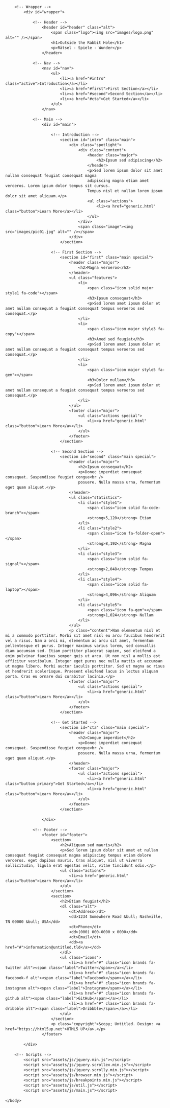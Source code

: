 
<!--
	Stellar by HTML5 UP
	html5up.net | @ajlkn
	Free for personal and commercial use under the CCA 3.0 license (html5up.net/license)
-->
<html>
	<head>
		<title>Outside the Rabbit Hole</title>
		<meta charset="utf-8" />
		<meta name="viewport" content="width=device-width, initial-scale=1, user-scalable=no" />
		<link rel="stylesheet" href="assets/css/main.css" />
		<noscript><link rel="stylesheet" href="assets/css/noscript.css" /></noscript>
		<link rel="shortcut icon" type="image/x-icon" href="images/logo.png">
	</head>
	<body class="is-preload">

		<!-- Wrapper -->
			<div id="wrapper">

				<!-- Header -->
					<header id="header" class="alt">
						<span class="logo"><img src="images/logo.png" alt="" /></span>
						<h1>Outside the Rabbit Hole</h1>
						<p>Rätsel - Spiele - Wunder</p>
					</header>

				<!-- Nav -->
					<nav id="nav">
						<ul>
							<li><a href="#intro" class="active">Introduction</a></li>
							<li><a href="#first">First Section</a></li>
							<li><a href="#second">Second Section</a></li>
							<li><a href="#cta">Get Started</a></li>
						</ul>
					</nav>

				<!-- Main -->
					<div id="main">

						<!-- Introduction -->
							<section id="intro" class="main">
								<div class="spotlight">
									<div class="content">
										<header class="major">
											<h2>Ipsum sed adipiscing</h2>
										</header>
										<p>Sed lorem ipsum dolor sit amet nullam consequat feugiat consequat magna
										adipiscing magna etiam amet veroeros. Lorem ipsum dolor tempus sit cursus.
										Tempus nisl et nullam lorem ipsum dolor sit amet aliquam.</p>
										<ul class="actions">
											<li><a href="generic.html" class="button">Learn More</a></li>
										</ul>
									</div>
									<span class="image"><img src="images/pic01.jpg" alt="" /></span>
								</div>
							</section>

						<!-- First Section -->
							<section id="first" class="main special">
								<header class="major">
									<h2>Magna veroeros</h2>
								</header>
								<ul class="features">
									<li>
										<span class="icon solid major style1 fa-code"></span>
										<h3>Ipsum consequat</h3>
										<p>Sed lorem amet ipsum dolor et amet nullam consequat a feugiat consequat tempus veroeros sed consequat.</p>
									</li>
									<li>
										<span class="icon major style3 fa-copy"></span>
										<h3>Amed sed feugiat</h3>
										<p>Sed lorem amet ipsum dolor et amet nullam consequat a feugiat consequat tempus veroeros sed consequat.</p>
									</li>
									<li>
										<span class="icon major style5 fa-gem"></span>
										<h3>Dolor nullam</h3>
										<p>Sed lorem amet ipsum dolor et amet nullam consequat a feugiat consequat tempus veroeros sed consequat.</p>
									</li>
								</ul>
								<footer class="major">
									<ul class="actions special">
										<li><a href="generic.html" class="button">Learn More</a></li>
									</ul>
								</footer>
							</section>

						<!-- Second Section -->
							<section id="second" class="main special">
								<header class="major">
									<h2>Ipsum consequat</h2>
									<p>Donec imperdiet consequat consequat. Suspendisse feugiat congue<br />
									posuere. Nulla massa urna, fermentum eget quam aliquet.</p>
								</header>
								<ul class="statistics">
									<li class="style1">
										<span class="icon solid fa-code-branch"></span>
										<strong>5,120</strong> Etiam
									</li>
									<li class="style2">
										<span class="icon fa-folder-open"></span>
										<strong>8,192</strong> Magna
									</li>
									<li class="style3">
										<span class="icon solid fa-signal"></span>
										<strong>2,048</strong> Tempus
									</li>
									<li class="style4">
										<span class="icon solid fa-laptop"></span>
										<strong>4,096</strong> Aliquam
									</li>
									<li class="style5">
										<span class="icon fa-gem"></span>
										<strong>1,024</strong> Nullam
									</li>
								</ul>
								<p class="content">Nam elementum nisl et mi a commodo porttitor. Morbi sit amet nisl eu arcu faucibus hendrerit vel a risus. Nam a orci mi, elementum ac arcu sit amet, fermentum pellentesque et purus. Integer maximus varius lorem, sed convallis diam accumsan sed. Etiam porttitor placerat sapien, sed eleifend a enim pulvinar faucibus semper quis ut arcu. Ut non nisl a mollis est efficitur vestibulum. Integer eget purus nec nulla mattis et accumsan ut magna libero. Morbi auctor iaculis porttitor. Sed ut magna ac risus et hendrerit scelerisque. Praesent eleifend lacus in lectus aliquam porta. Cras eu ornare dui curabitur lacinia.</p>
								<footer class="major">
									<ul class="actions special">
										<li><a href="generic.html" class="button">Learn More</a></li>
									</ul>
								</footer>
							</section>

						<!-- Get Started -->
							<section id="cta" class="main special">
								<header class="major">
									<h2>Congue imperdiet</h2>
									<p>Donec imperdiet consequat consequat. Suspendisse feugiat congue<br />
									posuere. Nulla massa urna, fermentum eget quam aliquet.</p>
								</header>
								<footer class="major">
									<ul class="actions special">
										<li><a href="generic.html" class="button primary">Get Started</a></li>
										<li><a href="generic.html" class="button">Learn More</a></li>
									</ul>
								</footer>
							</section>

					</div>

				<!-- Footer -->
					<footer id="footer">
						<section>
							<h2>Aliquam sed mauris</h2>
							<p>Sed lorem ipsum dolor sit amet et nullam consequat feugiat consequat magna adipiscing tempus etiam dolore veroeros. eget dapibus mauris. Cras aliquet, nisl ut viverra sollicitudin, ligula erat egestas velit, vitae tincidunt odio.</p>
							<ul class="actions">
								<li><a href="generic.html" class="button">Learn More</a></li>
							</ul>
						</section>
						<section>
							<h2>Etiam feugiat</h2>
							<dl class="alt">
								<dt>Address</dt>
								<dd>1234 Somewhere Road &bull; Nashville, TN 00000 &bull; USA</dd>
								<dt>Phone</dt>
								<dd>(000) 000-0000 x 0000</dd>
								<dt>Email</dt>
								<dd><a href="#">information@untitled.tld</a></dd>
							</dl>
							<ul class="icons">
								<li><a href="#" class="icon brands fa-twitter alt"><span class="label">Twitter</span></a></li>
								<li><a href="#" class="icon brands fa-facebook-f alt"><span class="label">Facebook</span></a></li>
								<li><a href="#" class="icon brands fa-instagram alt"><span class="label">Instagram</span></a></li>
								<li><a href="#" class="icon brands fa-github alt"><span class="label">GitHub</span></a></li>
								<li><a href="#" class="icon brands fa-dribbble alt"><span class="label">Dribbble</span></a></li>
							</ul>
						</section>
						<p class="copyright">&copy; Untitled. Design: <a href="https://html5up.net">HTML5 UP</a>.</p>
					</footer>

			</div>

		<!-- Scripts -->
			<script src="assets/js/jquery.min.js"></script>
			<script src="assets/js/jquery.scrollex.min.js"></script>
			<script src="assets/js/jquery.scrolly.min.js"></script>
			<script src="assets/js/browser.min.js"></script>
			<script src="assets/js/breakpoints.min.js"></script>
			<script src="assets/js/util.js"></script>
			<script src="assets/js/main.js"></script>

	</body>
</html>
